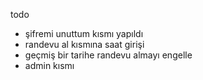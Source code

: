 todo 
- şifremi unuttum kısmı     yapıldı
- randevu al kısmına saat girişi 
- geçmiş bir tarihe randevu almayı engelle
- admin kısmı